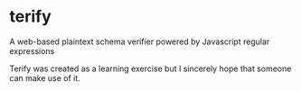 terify
======

A web-based plaintext schema verifier powered by Javascript regular expressions

Terify was created as a learning exercise but I sincerely hope that someone
can make use of it.